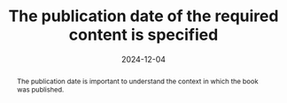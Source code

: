 ---
title: The publication date of the required content is specified
abstract: The publication date is important to understand the context in which the book was published.
categories:
  - Content
agrege: O4006-E006
opquast: 4 006
indiceebook: "006"
description: Rule 006
before: "005"
weight: "006"
after: "007"
actif: "1"
layout: rules
date: 2024-12-04
tags:
  - Accessibility
  - Usability
objectif:
  - Allow readers to put the information in context.
  - Strengthen confidence in information and facilitate citations.
Meo:
  - Associate with each content that requires it (article, actuality, product, etc. ) its published date.
Controle:
  - Make sure the content that requires it is all associated with a published date displayed.
epubcheck: null
ace: null
humancheck: true
ReadiumGoToolkit: null
Source:
  - Opquast
Referentiel:
  - ""
steps:
  - Design
---